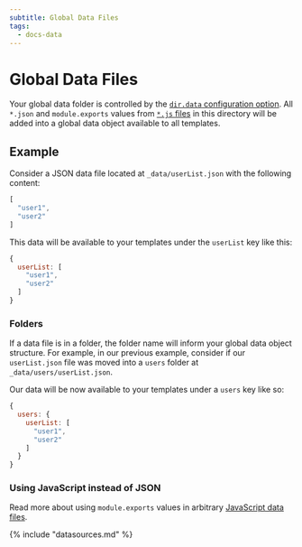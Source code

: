 ```yaml
---
subtitle: Global Data Files
tags:
  - docs-data
---
```

# Global Data Files

Your global data folder is controlled by the [`dir.data` configuration option](/docs/config/#directory-for-global-data-files). All `*.json` and `module.exports` values from [`*.js` files](/docs/data-js/) in this directory will be added into a global data object available to all templates.

## Example

Consider a JSON data file located at `_data/userList.json` with the following content:

```js
[
  "user1",
  "user2"
]
```

This data will be available to your templates under the `userList` key like this:

```js
{
  userList: [
    "user1",
    "user2"
  ]
}
```

### Folders

If a data file is in a folder, the folder name will inform your global data object structure. For example, in our previous example, consider if our `userList.json` file was moved into a `users` folder at `_data/users/userList.json`.

Our data will be now available to your templates under a `users` key like so:

```js
{
  users: {
    userList: [
      "user1",
      "user2"
    ]
  }
}
```

### Using JavaScript instead of JSON

Read more about using `module.exports` values in arbitrary [JavaScript data files](/docs/data-js/).

{% include "datasources.md" %}